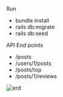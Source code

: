 Run
- bundle install
- rails db:migrate
- rails db:seed

API End points
- /posts
- /users/1/posts
- /posts/top
- /posts/1/reviews


![erd](https://github.com/MuAshrafAlii/rails/assets/83974243/fb54e09d-a046-4994-8dc1-1a1bb5d7cfe6)
